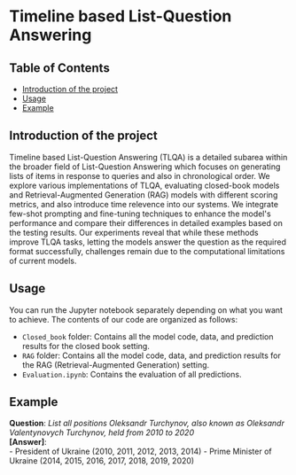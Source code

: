 # Timeline based List-Question Answering

## Table of Contents
- [Introduction of the project](#introduction-of-the-project)
- [Usage](#usage)
- [Example](#example)

## Introduction of the project
Timeline based List-Question Answering (TLQA) is a detailed subarea within the broader field of List-Question Answering which focuses on generating lists of items in response to queries and also in chronological order. We explore various implementations of TLQA, evaluating closed-book models and Retrieval-Augmented Generation (RAG) models with different scoring metrics, and also introduce time relevence into our systems. We integrate few-shot prompting and fine-tuning techniques to enhance the model's performance and compare their differences in detailed examples based on the testing results. Our experiments reveal that while these methods improve TLQA tasks, letting the models answer the question as the required format successfully, challenges remain due to the computational limitations of current models. 
## Usage

You can run the Jupyter notebook separately depending on what you want to achieve. The contents of our code are organized as follows:

- `Closed_book` folder: Contains all the model code, data, and prediction results for the closed book setting.
- `RAG` folder: Contains all the model code, data, and prediction results for the RAG (Retrieval-Augmented Generation) setting.
- `Evaluation.ipynb`: Contains the evaluation of all predictions.


## Example
**Question**: *List all positions Oleksandr Turchynov, also known as Oleksandr Valentynovych Turchynov, held from 2010 to 2020*  
**[Answer]**:  
    - President of Ukraine (2010, 2011, 2012, 2013, 2014)
    - Prime Minister of Ukraine (2014, 2015, 2016, 2017, 2018, 2019, 2020)
